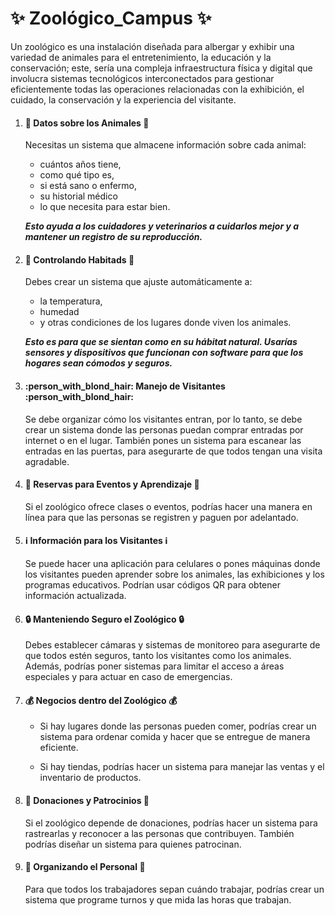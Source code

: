 # :sparkles: Zoológico_Campus :sparkles:



Un zoológico es una instalación diseñada para albergar y exhibir una variedad de animales para el entretenimiento, la educación y la conservación; este, sería una compleja infraestructura física y digital que involucra sistemas tecnológicos interconectados para gestionar eficientemente todas las operaciones relacionadas con la exhibición, el cuidado, la conservación y la experiencia del visitante. 

1. #### :panda_face: **Datos sobre los Animales** :panda_face:

   Necesitas un sistema que almacene información sobre cada animal:

   - cuántos años tiene, 
   - como qué tipo es,
   - si está sano o enfermo,
   - su historial médico
   - lo que necesita para estar bien. 

   ***Esto ayuda a los cuidadores y veterinarios a cuidarlos mejor y a mantener un registro de su reproducción.***

   

2. ####  :leaves: **Controlando  Habitads** :leaves:

    Debes crear un sistema que ajuste automáticamente a:

   -  la temperatura,
   -  humedad 
   - y otras condiciones de los lugares donde viven los animales. 

   ***Esto es para que se sientan como en su hábitat natural. Usarías sensores y dispositivos que funcionan con software para que los hogares sean cómodos y seguros.***

   

3. #### :person_with_blond_hair: **Manejo de Visitantes** :person_with_blond_hair:

   Se debe organizar cómo los visitantes entran, por lo tanto, se debe crear un sistema donde las personas puedan comprar entradas por internet o en el lugar. También pones un sistema para escanear las entradas en las puertas, para asegurarte de que todos tengan una visita agradable.

   

4. #### :ledger: **Reservas para Eventos y Aprendizaje** :ledger:

   Si el zoológico ofrece clases o eventos, podrías hacer una manera en línea para que las personas se registren y paguen por adelantado.

   

5. #### :information_source: **Información para los Visitantes** :information_source:

   Se puede hacer una aplicación para celulares o pones máquinas donde los visitantes pueden aprender sobre los animales, las exhibiciones y los programas educativos. Podrían usar códigos QR para obtener información actualizada.

   

6. #### :lock: **Manteniendo Seguro el Zoológico** :lock:

   Debes establecer cámaras y sistemas de monitoreo para asegurarte de que todos estén seguros, tanto los visitantes como los animales. Además, podrías poner sistemas para limitar el acceso a áreas especiales y para actuar en caso de emergencias.

   

7. #### :moneybag: **Negocios dentro del Zoológico** :moneybag:

   - Si hay lugares donde las personas pueden comer, podrías crear un sistema para ordenar comida y hacer que se entregue de manera eficiente.

   - Si hay tiendas, podrías hacer un sistema para manejar las ventas y el inventario de productos.

8. #### :money_with_wings: **Donaciones y Patrocinios** :money_with_wings:

   Si el zoológico depende de donaciones, podrías hacer un sistema para rastrearlas y reconocer a las personas que contribuyen. También podrías diseñar un sistema para quienes patrocinan.

   

9. #### :information_desk_person: **Organizando el Personal** :information_desk_person:

   Para que todos los trabajadores sepan cuándo trabajar, podrías crear un sistema que programe turnos y que mida las horas que trabajan.
